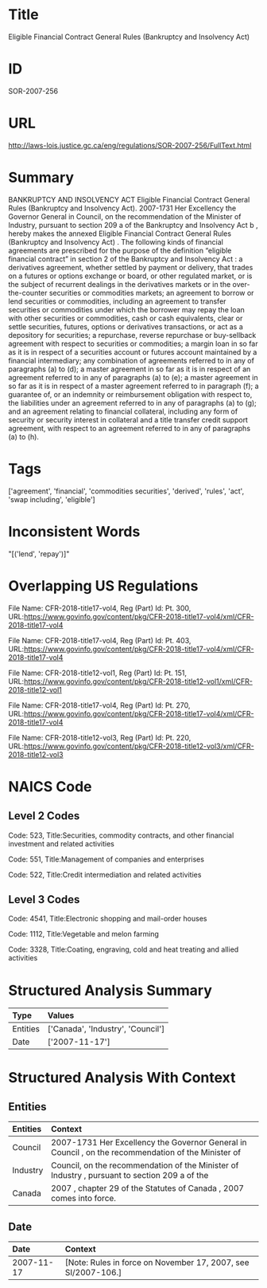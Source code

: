 # Title
Eligible Financial Contract General Rules (Bankruptcy and Insolvency Act)


# ID
SOR-2007-256

# URL
http://laws-lois.justice.gc.ca/eng/regulations/SOR-2007-256/FullText.html


# Summary
BANKRUPTCY AND INSOLVENCY ACT Eligible Financial Contract General Rules (Bankruptcy and Insolvency Act).
2007-1731 Her Excellency the Governor General in Council, on the recommendation of the Minister of Industry, pursuant to section 209 a  of the  Bankruptcy and Insolvency Act b , hereby makes the annexed  Eligible Financial Contract General Rules (Bankruptcy and Insolvency Act) .
The following kinds of financial agreements are prescribed for the purpose of the definition “eligible financial contract” in section 2 of the  Bankruptcy and Insolvency Act : a derivatives agreement, whether settled by payment or delivery, that trades on a futures or options exchange or board, or other regulated market, or is the subject of recurrent dealings in the derivatives markets or in the over-the-counter securities or commodities markets; an agreement to borrow or lend securities or commodities, including an agreement to transfer securities or commodities under which the borrower may repay the loan with other securities or commodities, cash or cash equivalents, clear or settle securities, futures, options or derivatives transactions, or act as a depository for securities; a repurchase, reverse repurchase or buy-sellback agreement with respect to securities or commodities; a margin loan in so far as it is in respect of a securities account or futures account maintained by a financial intermediary; any combination of agreements referred to in any of paragraphs (a) to (d); a master agreement in so far as it is in respect of an agreement referred to in any of paragraphs (a) to (e); a master agreement in so far as it is in respect of a master agreement referred to in paragraph (f); a guarantee of, or an indemnity or reimbursement obligation with respect to, the liabilities under an agreement referred to in any of paragraphs (a) to (g); and an agreement relating to financial collateral, including any form of security or security interest in collateral and a title transfer credit support agreement, with respect to an agreement referred to in any of paragraphs (a) to (h).


# Tags
['agreement', 'financial', 'commodities securities', 'derived', 'rules', 'act', 'swap including', 'eligible']


# Inconsistent Words
"[('lend', 'repay')]"


# Overlapping US Regulations
File Name: CFR-2018-title17-vol4, Reg (Part) Id: Pt. 300, URL:https://www.govinfo.gov/content/pkg/CFR-2018-title17-vol4/xml/CFR-2018-title17-vol4

File Name: CFR-2018-title17-vol4, Reg (Part) Id: Pt. 403, URL:https://www.govinfo.gov/content/pkg/CFR-2018-title17-vol4/xml/CFR-2018-title17-vol4

File Name: CFR-2018-title12-vol1, Reg (Part) Id: Pt. 151, URL:https://www.govinfo.gov/content/pkg/CFR-2018-title12-vol1/xml/CFR-2018-title12-vol1

File Name: CFR-2018-title17-vol4, Reg (Part) Id: Pt. 270, URL:https://www.govinfo.gov/content/pkg/CFR-2018-title17-vol4/xml/CFR-2018-title17-vol4

File Name: CFR-2018-title12-vol3, Reg (Part) Id: Pt. 220, URL:https://www.govinfo.gov/content/pkg/CFR-2018-title12-vol3/xml/CFR-2018-title12-vol3




# NAICS Code
## Level 2 Codes
Code: 523, Title:Securities, commodity contracts, and other financial investment and related activities

Code: 551, Title:Management of companies and enterprises

Code: 522, Title:Credit intermediation and related activities




## Level 3 Codes
Code: 4541, Title:Electronic shopping and mail-order houses

Code: 1112, Title:Vegetable and melon farming

Code: 3328, Title:Coating, engraving, cold and heat treating and allied activities







# Structured Analysis Summary
| Type     | Values                            |
|:---------|:----------------------------------|
| Entities | ['Canada', 'Industry', 'Council'] |
| Date     | ['2007-11-17']                    |


# Structured Analysis With Context
 


## Entities
| Entities   | Context                                                                                              |
|:-----------|:-----------------------------------------------------------------------------------------------------|
| Council    | 2007-1731 Her Excellency the Governor General in  Council , on the recommendation of the Minister of |
| Industry   | Council, on the recommendation of the Minister of Industry , pursuant to section 209 a of the        |
| Canada     | 2007 , chapter 29 of the Statutes of Canada , 2007 comes into force.                                 |


## Date
| Date       | Context                                                         |
|:-----------|:----------------------------------------------------------------|
| 2007-11-17 | [Note: Rules in force on November 17, 2007,  see  SI/2007-106.] |



